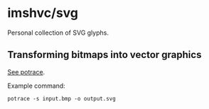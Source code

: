 # imshvc/svg

Personal collection of SVG glyphs.

## Transforming bitmaps into vector graphics

[See potrace](https://potrace.sourceforge.net/).

Example command:

```text
potrace -s input.bmp -o output.svg
```
